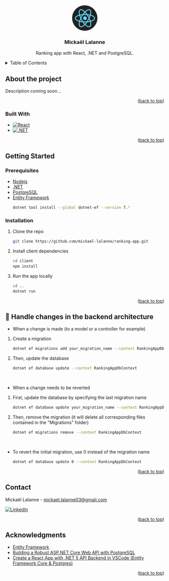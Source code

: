 <!-- Improved compatibility of back to top link: See: https://github.com/othneildrew/Best-README-Template/pull/73 -->
<a name="readme-top"></a>

<!-- PROJECT LOGO -->
<br />
<div align="center">
    <img src="react_icon.png" alt="Logo" width="80" height="80">

  <h3 align="center">Mickaël Lalanne</h3>

  <p align="center">
    Ranking app with React, .NET and PostgreSQL.
  </p>
</div>

<!-- TABLE OF CONTENTS -->
<details>
  <summary>Table of Contents</summary>
  <ol>
    <li>
      <a href="#about-the-project">About The Project</a>
      <ul>
        <li><a href="#built-with">Built With</a></li>
      </ul>
    </li>
    <li>
      <a href="#getting-started">Getting Started</a>
      <ul>
        <li><a href="#prerequisites">Prerequisites</a></li>
        <li><a href="#installation">Installation</a></li>
      </ul>
    </li>
    <li><a href="#👷-handle-changes-in the-backend-architecture">Handle changes in the backend architecture</a></li>
    <li><a href="#contact">Contact</a></li>
    <li><a href="#acknowledgments">Acknowledgments</a></li>
  </ol>
</details>

<!-- ABOUT THE PROJECT -->
## About the project

<!-- ![Product Name Screen Shot][product-screenshot] -->
Description coming soon...

<p align="right">(<a href="#readme-top">back to top</a>)</p>

### Built With

* [![React][React]][React-url]
* [![.NET][NET]][NET-url]

<p align="right">(<a href="#readme-top">back to top</a>)</p>

<!-- GETTING STARTED -->
## Getting Started

### Prerequisites

* [Nodejs](https://nodejs.org/en)
* [.NET](https://dotnet.microsoft.com/en-us/learn/dotnet/what-is-dotnet)
* [PostgreSQL](https://www.postgresql.org/)
* [Entity Framework](https://learn.microsoft.com/en-us/aspnet/entity-framework/)
   ```sh
   dotnet tool install --global dotnet-ef --version 7.*
   ```

### Installation

1. Clone the repo
   ```sh
   git clone https://github.com/mickael-lalanne/ranking-app.git
   ```
2. Install client dependencies
   ```sh
   cd client
   npm install
   ```
3. Run the app locally
   ```sh
   cd ..
   dotnet run
   ```

<p align="right">(<a href="#readme-top">back to top</a>)</p>

## 👷 Handle changes in the backend architecture

+ When a change is made (to a model or a controller for example)
1. Create a migration
   ```sh
   dotnet ef migrations add your_migration_name --context RankingAppDbContext
   ```
2. Then, update the database
   ```sh
   dotnet ef database update --context RankingAppDbContext
   ```
<br>

+ When a change needs to be reverted
1. First, update the database by specifying the last migration name
   ```sh
   dotnet ef database update your_migration_name --context RankingAppDbContext
   ```
2. Then, remove the migration (it will delete all corresponding files contained in the "Migrations" folder)
   ```sh
   dotnet ef migrations remove --context RankingAppDbContext
   ```
<br>

+ To revert the initial migration, use 0 instead of the migration name
   ```sh
   dotnet ef database update 0 --context RankingAppDbContext
   ```

<p align="right">(<a href="#readme-top">back to top</a>)</p>

<!-- CONTACT -->
## Contact

Mickaël Lalanne - mickael.lalanne03@gmail.com

[![LinkedIn][linkedin-shield]][linkedin-url]

<p align="right">(<a href="#readme-top">back to top</a>)</p>

<!-- ACKNOWLEDGMENTS -->
## Acknowledgments

* [Entity Framework](https://learn.microsoft.com/en-us/aspnet/entity-framework)
* [Building a Robust ASP.NET Core Web API with PostgreSQL](https://www.c-sharpcorner.com/article/building-a-powerful-asp-net-core-web-api-with-postgresql/)
* [Create a React App with .NET 5 API Backend in VSCode (Entity Framework Core & Postgres)](https://www.youtube.com/watch?v=2Ayfi7OJhBI)

<p align="right">(<a href="#readme-top">back to top</a>)</p>

<!-- MARKDOWN LINKS & IMAGES -->
<!-- https://www.markdownguide.org/basic-syntax/#reference-style-links -->
[product-screenshot]: demo.gif
[linkedin-shield]: https://img.shields.io/badge/-LinkedIn-black.svg?style=for-the-badge&logo=linkedin&colorB=555
[linkedin-url]: https://www.linkedin.com/in/mickael-lalanne/
[React]:  https://img.shields.io/badge/react-%2320232a.svg?style=for-the-badge&logo=react&logoColor=%2361DAFB
[React-url]: https://fr.react.dev/
[NET]: https://img.shields.io/badge/.NET-5C2D91?style=for-the-badge&logo=.net&logoColor=white
[NET-url]: https://dotnet.microsoft.com/en-us/learn/dotnet/what-is-dotnet